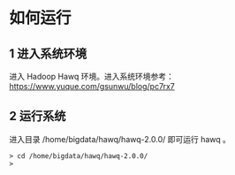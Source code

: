 # 如何运行
## 1 进入系统环境
进入 Hadoop Hawq 环境。进入系统环境参考：https://www.yuque.com/gsunwu/blog/pc7rx7

## 2 运行系统
进入目录 /home/bigdata/hawq/hawq-2.0.0/ 即可运行 hawq 。
```  
> cd /home/bigdata/hawq/hawq-2.0.0/
> 

```

